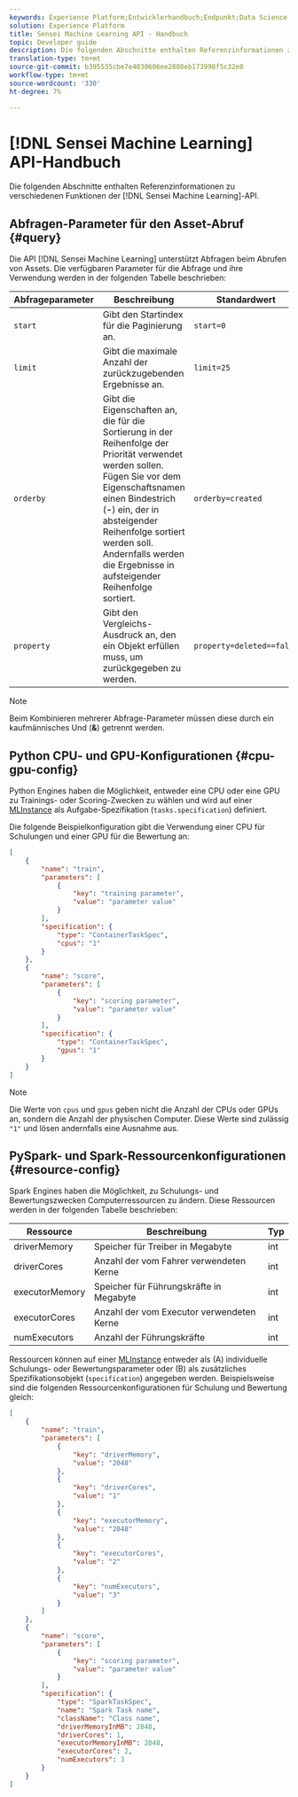 ```yaml
---
keywords: Experience Platform;Entwicklerhandbuch;Endpunkt;Data Science Workspace;beliebte Themen
solution: Experience Platform
title: Sensei Machine Learning API - Handbuch
topic: Developer guide
description: Die folgenden Abschnitte enthalten Referenzinformationen zu verschiedenen Funktionen der Sensei Machine Learning API.
translation-type: tm+mt
source-git-commit: b395535cbe7e4030606ee2808eb173998f5c32e0
workflow-type: tm+mt
source-wordcount: '330'
ht-degree: 7%

---
```



# [!DNL Sensei Machine Learning] API-Handbuch

Die folgenden Abschnitte enthalten Referenzinformationen zu verschiedenen Funktionen der [!DNL Sensei Machine Learning]-API.

## Abfragen-Parameter für den Asset-Abruf {#query}

Die API [!DNL Sensei Machine Learning] unterstützt Abfragen beim Abrufen von Assets. Die verfügbaren Parameter für die Abfrage und ihre Verwendung werden in der folgenden Tabelle beschrieben:

| Abfrageparameter | Beschreibung | Standardwert |
| --------------- | ----------- | ------- |
| `start` | Gibt den Startindex für die Paginierung an. | `start=0` |
| `limit` | Gibt die maximale Anzahl der zurückzugebenden Ergebnisse an. | `limit=25` |
| `orderby` | Gibt die Eigenschaften an, die für die Sortierung in der Reihenfolge der Priorität verwendet werden sollen. Fügen Sie vor dem Eigenschaftsnamen einen Bindestrich (**-**) ein, der in absteigender Reihenfolge sortiert werden soll. Andernfalls werden die Ergebnisse in aufsteigender Reihenfolge sortiert. | `orderby=created` |
| `property` | Gibt den Vergleichs-Ausdruck an, den ein Objekt erfüllen muss, um zurückgegeben zu werden. | `property=deleted==false` |

>[!NOTE]
>
>Beim Kombinieren mehrerer Abfrage-Parameter müssen diese durch ein kaufmännisches Und (**&amp;**) getrennt werden.

## Python CPU- und GPU-Konfigurationen {#cpu-gpu-config}

Python Engines haben die Möglichkeit, entweder eine CPU oder eine GPU zu Trainings- oder Scoring-Zwecken zu wählen und wird auf einer [MLInstance](./mlinstances.md) als Aufgabe-Spezifikation (`tasks.specification`) definiert.

Die folgende Beispielkonfiguration gibt die Verwendung einer CPU für Schulungen und einer GPU für die Bewertung an:

```json
[
    {
        "name": "train",
        "parameters": [
            {
                "key": "training parameter",
                "value": "parameter value"
            }    
        ],
        "specification": {
            "type": "ContainerTaskSpec",
            "cpus": "1"
        }
    },
    {
        "name": "score",
        "parameters": [
            {
                "key": "scoring parameter",
                "value": "parameter value" 
            }
        ],
        "specification": {
            "type": "ContainerTaskSpec",
            "gpus": "1"
        }
    }
]
```

>[!NOTE]
>
>Die Werte von `cpus` und `gpus` geben nicht die Anzahl der CPUs oder GPUs an, sondern die Anzahl der physischen Computer. Diese Werte sind zulässig `"1"` und lösen andernfalls eine Ausnahme aus.

## PySpark- und Spark-Ressourcenkonfigurationen {#resource-config}

Spark Engines haben die Möglichkeit, zu Schulungs- und Bewertungszwecken Computerressourcen zu ändern. Diese Ressourcen werden in der folgenden Tabelle beschrieben:

| Ressource | Beschreibung | Typ |
| -------- | ----------- | ---- |
| driverMemory | Speicher für Treiber in Megabyte | int |
| driverCores | Anzahl der vom Fahrer verwendeten Kerne | int |
| executorMemory | Speicher für Führungskräfte in Megabyte | int |
| executorCores | Anzahl der vom Executor verwendeten Kerne | int |
| numExecutors | Anzahl der Führungskräfte | int |

Ressourcen können auf einer [MLInstance](./mlinstances.md) entweder als (A) individuelle Schulungs- oder Bewertungsparameter oder (B) als zusätzliches Spezifikationsobjekt (`specification`) angegeben werden. Beispielsweise sind die folgenden Ressourcenkonfigurationen für Schulung und Bewertung gleich:

```json
[
    {
        "name": "train",
        "parameters": [
            {
                "key": "driverMemory",
                "value": "2048"
            },
            {
                "key": "driverCores",
                "value": "1"
            },
            {
                "key": "executorMemory",
                "value": "2048"
            },
            {
                "key": "executorCores",
                "value": "2"
            },
            {
                "key": "numExecutors",
                "value": "3"
            }
        ]
    },
    {
        "name": "score",
        "parameters": [
            {
                "key": "scoring parameter",
                "value": "parameter value"
            }
        ],
        "specification": {
            "type": "SparkTaskSpec",
            "name": "Spark Task name",
            "className": "Class name",
            "driverMemoryInMB": 2048,
            "driverCores": 1,
            "executorMemoryInMB": 2048,
            "executorCores": 2,
            "numExecutors": 3
        }
    }
]
```
